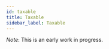 ```yaml
---
id: taxable 
title: Taxable
sidebar_label: Taxable
---
```


*Note*:  This is an early work in progress.
